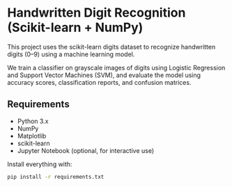 # Handwritten Digit Recognition (Scikit-learn + NumPy)

This project uses the scikit-learn digits dataset to recognize handwritten digits (0–9) using a machine learning model.

We train a classifier on grayscale images of digits using Logistic Regression and Support Vector Machines (SVM), and evaluate the model using accuracy scores, classification reports, and confusion matrices.

## Requirements

- Python 3.x
- NumPy
- Matplotlib
- scikit-learn
- Jupyter Notebook (optional, for interactive use)

Install everything with:

```bash
pip install -r requirements.txt